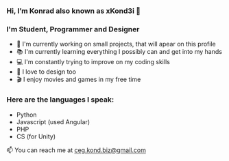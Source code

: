 ### Hi, I’m Konrad also known as xKond3i 👋

### I'm Student, Programmer and Designer
- 📌 I'm currently working on small projects, that will apear on this profile
- 📚 I'm currently learning everything I possibly can and get into my hands
- 💻 I'm constantly trying to improve on my coding skills
- 🎨 I love to design too
- 🎬 I enjoy movies and games in my free time

### Here are the languages I speak:
- Python
- Javascript (used Angular)
- PHP
- CS (for Unity)

📫 You can reach me at ceg.kond.biz@gmail.com

